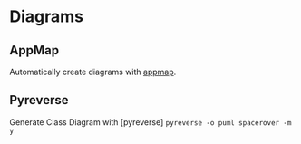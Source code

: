# Diagrams

## AppMap

Automatically create diagrams with [appmap].

## Pyreverse

Generate Class Diagram with [pyreverse]
`pyreverse -o puml spacerover -m y`

[appmap]: https://appmap.io/docs/reference/appmap-python.html
